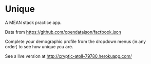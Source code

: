 # Unique

A MEAN stack practice app.

Data from https://github.com/opendatajson/factbook.json

Complete your demographic profile from the dropdown menus (in any order) to see how unique you are.

See a live version at http://cryptic-atoll-79780.herokuapp.com/
